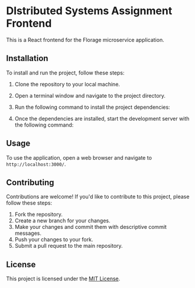 # DIstributed Systems Assignment Frontend

This is a React frontend for the Florage microservice application.

## Installation

To install and run the project, follow these steps:

1. Clone the repository to your local machine.
2. Open a terminal window and navigate to the project directory.
3. Run the following command to install the project dependencies:


4. Once the dependencies are installed, start the development server with the following command:


## Usage

To use the application, open a web browser and navigate to `http://localhost:3000/`.

## Contributing

Contributions are welcome! If you'd like to contribute to this project, please follow these steps:

1. Fork the repository.
2. Create a new branch for your changes.
3. Make your changes and commit them with descriptive commit messages.
4. Push your changes to your fork.
5. Submit a pull request to the main repository.

## License

This project is licensed under the [MIT License](https://opensource.org/licenses/MIT).
